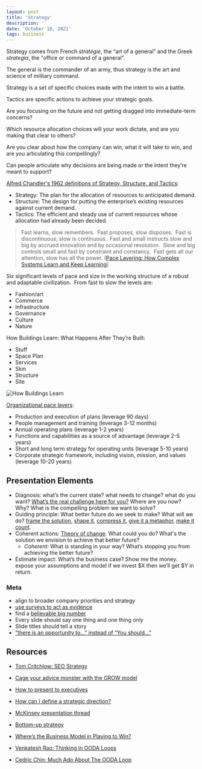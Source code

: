 ```yaml
---
layout: post
title: 'Strategy'
description: ''
date: 'October 18, 2021'
tags: business
---
```


Strategy comes from French _stratégie_, the “art of a general” and the Greek _strategia_, the "office or command of a general".

The general is the commander of an army, thus strategy is the art and science of military command.

Strategy is a set of specific choices made with the intent to win a battle.

Tactics are specific actions to achieve your strategic goals.

Are you focusing on the future and not getting dragged into immediate-term concerns?

Which resource allocation choices will your work dictate, and are you making that clear to others?

Are you clear about how the company can win, what it will take to win, and are you articulating this compellingly?

Can people articulate why decisions are being made or the intent they’re meant to support?

[Alfred Chandler's 1962 definitions of Strategy, Structure, and Tactics](https://www.amazon.com/Strategy-Structure-Chapters-Industrial-Enterprise/dp/158798198X):
- Strategy: The plan for the allocation of resources to anticipated demand.
- Structure: The design for putting the enterprise’s existing resources against current demand.
- Tactics: The efficient and steady use of current resources whose allocation had already been decided.

> Fast learns, slow remembers.  Fast proposes, slow disposes.  Fast is discontinuous, slow is continuous.  Fast and small instructs slow and big by accrued innovation and by occasional revolution.  Slow and big controls small and fast by constraint and constancy.  Fast gets all our attention, slow has all the power. ([Pace Layering: How Complex Systems Learn and Keep Learning](https://jods.mitpress.mit.edu/pub/issue3-brand/release/2))

Six significant levels of pace and size in the working structure of a robust and adaptable civilization.  From fast to slow the levels are:
- Fashion/art
- Commerce
- Infrastructure
- Governance
- Culture
- Nature 

How Buildings Learn: What Happens After They’re Built:
- Stuff
- Space Plan
- Services
- Skin
- Structure
- Site

![How Buildings Learn](https://resize-v3.pubpub.org/eyJidWNrZXQiOiJhc3NldHMucHVicHViLm9yZyIsImtleSI6Im52YjdjYzdsLzAxNTEzNzgyMDEwNzQ3LnBuZyIsImVkaXRzIjp7InJlc2l6ZSI6eyJ3aWR0aCI6ODAwLCJmaXQiOiJpbnNpZGUiLCJ3aXRob3V0RW5sYXJnZW1lbnQiOnRydWV9fX0=)

[Organizational pace layers](https://www.cpj.fyi/pace-layers-for-organization/):
- Production and execution of plans (leverage 90 days)
- People management and training (leverage 3-12 months)
- Annual operating plans (leverage 1-2 years)
- Functions and capabilities as a source of advantage (leverage 2-5 years)
- Short and long term strategy for operating units (leverage 5-10 years)
- Corporate strategic framework, including vision, mission, and values (leverage 10-20 years)

## Presentation Elements

- Diagnosis: what’s the current state? what needs to change? what do you want? [What’s the real challenge here for you?](https://lukasmurdock.com/useful-questions/) Where are you now? Why? What is the compelling problem we want to solve?
- Guiding principle: What better future do we seek to make? What will we do? [frame the solution](https://commoncog.com/obviously-awesome/), [shape it](https://basecamp.com/shapeup/1.1-chapter-02), [compress it](https://www.eugenewei.com/blog/2017/5/11/jpeg-your-ideas), [give it a metaphor](https://interactionmagic.com/Metaphors-mold-minds), [make it count](https://lukasmurdock.com/make-it-count/).
- Coherent actions: [Theory of change](http://www.aaronsw.com/weblog/theoryofchange). What could you do? What's the solution we envision to achieve that better future?
    - _Coherent_: What is standing in your way? What’s stopping you from achieving the better future?
- Estimate impact: What’s the business case? Show me the money. expose your assumptions and model if we invest $X then we’ll get $Y in return.

### Meta

- align to broader company priorities and strategy
- [use surveys to act as evidence](https://newsletter.seomba.com/p/using-surveys-to-increase-executive)
- find a [believable big number](https://newsletter.seomba.com/p/managing-expectations-by-finding)
- Every slide should say one thing and one thing only
- Slide titles should tell a story
- [“there is an opportunity to…” instead of “You should…”](https://newsletter.seomba.com/p/the-consultants-stance)


## Resources

- [Tom Critchlow: SEO Strategy](https://newsletter.seomba.com/p/how-to-make-an-seo-strategy)

- [Cage your advice monster with the GROW model](https://critter.blog/2022/09/09/cage-your-advice-monster-with-the-grow-model/)

- [How to present to executives](https://lethain.com/present-to-executives/?utm_source=stefanjudis)

- [How can I define a strategic direction?](https://newsletter.buditanrim.co/p/dear-budi-my-team-is-focusing-on)

- [McKinsey presentation thread](https://twitter.com/polak_jasper/status/1550816018158833667?s=20&t=Zue2_m53l4vaiPt6WVyoww)

- [Bottom-up strategy](https://theoverlap.substack.com/p/bottom-up-strategy)

- [Where’s the Business Model in Playing to Win?](https://rogermartin.medium.com/wheres-the-business-model-in-playing-to-win-33dfb8e87354)

- [Venkatesh Rao: Thinking in OODA Loops](https://www.ribbonfarm.com/2021/12/06/thinking-in-ooda-loops/)
- [Cedric Chin: Much Ado About The OODA Loop](https://commoncog.com/much-ado-about-the-ooda-loop/)
